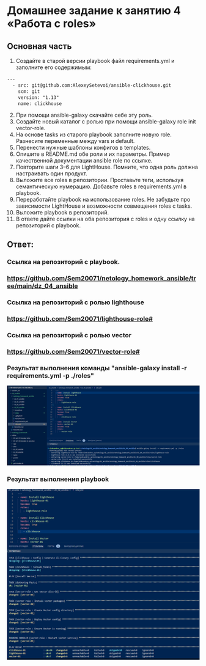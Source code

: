 # Домашнее задание к занятию 4 «Работа с roles»

## Основная часть
1. Создайте в старой версии playbook файл requirements.yml и заполните его содержимым:
```
---
  - src: git@github.com:AlexeySetevoi/ansible-clickhouse.git
    scm: git
    version: "1.13"
    name: clickhouse 
```
2. При помощи ansible-galaxy скачайте себе эту роль.
3. Создайте новый каталог с ролью при помощи ansible-galaxy role init vector-role.
4. На основе tasks из старого playbook заполните новую role. Разнесите переменные между vars и default.
5. Перенести нужные шаблоны конфигов в templates.
6. Опишите в README.md обе роли и их параметры. Пример качественной документации ansible role по ссылке.
7. Повторите шаги 3–6 для LightHouse. Помните, что одна роль должна настраивать один продукт.
8. Выложите все roles в репозитории. Проставьте теги, используя семантическую нумерацию. Добавьте roles в requirements.yml в playbook.
9. Переработайте playbook на использование roles. Не забудьте про зависимости LightHouse и возможности совмещения roles с tasks.
10. Выложите playbook в репозиторий.
11. В ответе дайте ссылки на оба репозитория с roles и одну ссылку на репозиторий с playbook.

## Ответ:
### Ссылка на репозиторий с playbook.
### https://github.com/Sem20071/netology_homework_ansible/tree/main/dz_04_ansible

### Ссылка на репозиторий с ролью lighthouse
### https://github.com/Sem20071/lighthouse-role#

### Ссылка на репозиторий с ролью vector
### https://github.com/Sem20071/vector-role#

### Результат выполнения команды "ansible-galaxy install -r requirements.yml -p ./roles"
![Скриншот результат выполнения команды](https://github.com/Sem20071/netology_homework_ansible/blob/main/dz_04_ansible/images/ansible-04-01.png)

### Результат выполнения playbook
![Скрин отработки playbook](https://github.com/Sem20071/netology_homework_ansible/blob/main/dz_04_ansible/images/ansible-04-03.png)
